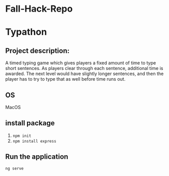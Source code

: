 # Fall-Hack-Repo
# Typathon
## Project description:
A timed typing game which gives players a fixed amount of time to type short sentences. As players clear through each sentence, additional time is awarded. The next level would have slightly longer sentences, and then the player has to try to type that as well before time runs out. 

## OS
MacOS

## install package
1. `npm init`
2. `npm install express`

## Run the application
`ng serve`
